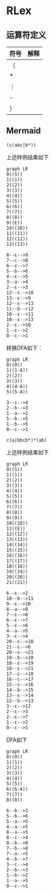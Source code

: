 # RLex

## 运算符定义

| 符号 | 解释 |
| ---- | ---- |
| （   |      |
| *    |      |
| ｜   |      |
| -   |      |
| ）   |      |

## Mermaid

```regex
(c(abc|b*))
```

上述样例结果如下

```mermaid
graph LR
0((S))
1((1))
2((2))
3((3))
4((4))
5((5))
6((6))
7((7))
8((8))
9((E))
10((10))
11((11))
12((12))
13((13))

8--ε-->9
7--c-->8
6--ε-->7
5--b-->6
4--ε-->5
3--a-->4
2--ε-->3
12--ε-->10
13--ε-->9
12--ε-->13
11--b-->12
10--ε-->11
10--ε-->13
2--ε-->10
1--ε-->2
0--c-->1
```

转换DFA如下：
```mermaid
graph LR
0((0))
1((1-A))
2((2))
3((3))
4((4-A))
5((5-A))

3--c-->4
2--b-->3
1--a-->2
5--b-->5
1--b-->5
0--c-->1
```


```regex
c(a|bbcb*)*(ab)
```

上述样例结果如下

```mermaid
graph LR
0((S))
1((1))
2((2))
3((3))
4((4))
5((5))
6((6))
7((7))
8((8))
9((9))
10((10))
11((E))
12((12))
13((13))
14((14))
15((15))
16((16))
17((17))
18((18))
19((19))
20((20))
21((21))

6--ε-->2
10--b-->11
9--ε-->10
8--a-->9
7--ε-->8
6--ε-->7
5--ε-->6
4--a-->5
3--ε-->4
20--ε-->18
21--ε-->6
20--ε-->21
19--b-->20
18--ε-->19
18--ε-->21
17--ε-->18
16--c-->17
15--ε-->16
14--b-->15
13--ε-->14
12--b-->13
3--ε-->12
2--ε-->3
2--ε-->7
1--ε-->2
0--c-->1
```
DFA如下
```mermaid
graph LR
0((0))
1((1))
2((2))
3((3))
4((4))
5((5))
6((6-A))
7((7))
8((8))

6--b-->3
5--b-->6
5--a-->5
4--a-->5
8--a-->5
8--c-->4
8--b-->8
7--b-->8
7--a-->5
4--b-->7
3--c-->4
2--b-->3
1--b-->2
1--a-->5
0--c-->1
```

